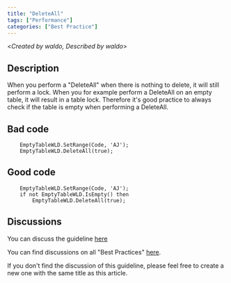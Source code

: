 ```yaml
---
title: "DeleteAll"
tags: ["Performance"]
categories: ["Best Practice"]
---
```


<_Created by waldo, Described by waldo_\>

## Description

When you perform a "DeleteAll" when there is nothing to delete, it will still perform a lock.  When you for example perform a DeleteAll on an empty table, it will result in a table lock.
Therefore it's good practice to always check if the table is empty when performing a DeleteAll.

## Bad code

```al
    EmptyTableWLD.SetRange(Code, 'AJ');
    EmptyTableWLD.DeleteAll(true);
```

## Good code

```al
    EmptyTableWLD.SetRange(Code, 'AJ');
    if not EmptyTableWLD.IsEmpty() then
        EmptyTableWLD.DeleteAll(true);
```

## Discussions

You can discuss the guideline [here](https://github.com/microsoft/alguidelines/discussions/107)

You can find discussions on all "Best Practices" [here](https://github.com/microsoft/alguidelines/discussions/categories/bc-best-practices).

If you don't find the discussion of this guideline, please feel free to create a new one with the same title as this article.  